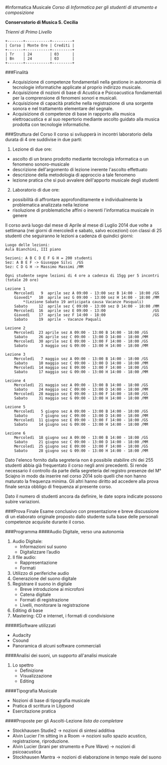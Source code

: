 #Informatica Musicale
*Corso di Informatica per gli studenti di strumento e composizione*

**Conservatorio di Musica S. Cecilia**

*Trienni di Primo Livello*

    +-------+-----------+---------+
    | Corso | Monte Ore | Crediti |
    +-------+-----------+---------+
    | Tr    | 24        | 03      |
    | Bn    | 24        | 03      |
    +-------+-----------+---------+

###Finalità
 - Acquisizione di competenze fondamentali nella gestione in autonomia di tecnologie informatiche applicate al proprio indirizzo musicale.
 - Acquisizione di nozioni di base di Acustica e Psicoacustica fondamentali per la comprensione di fenomeni sonori e musicali.
 - Acquisizione di capacità pratiche nella registrazione di una sorgente sonora e nel trattamento elementare del segnale.
 - Acquisizione di competenze di base in rapporto alla musica elettroacustica e al suo repertorio mediante ascolto guidato alla musica prodotta con tecnologie informatiche.
 
###Struttura del Corso
Il corso si svilupperà in incontri laboratorio della durata di 4 ore suddivise in due parti:

1. Lezione di due ore:
 - ascolto di un brano prodotto mediante tecnologia informatica o un fenomeno sonoro-musicale
 - descrizione dell'argomento di lezione inerente l'ascolto effettuato
 - descrizione della metodologia di approccio a tale fenomeno
 - lezione pratica che si può avvalere dell'apporto musicale degli studenti
	
2. Laboratorio di due ore:
 - possibilità di affrontare approfonditamente e individualmente la problematica analizzata nella lezione
 - risoluzione di problematiche affini o inerenti l'informatica musicale in genere

Il corso avrà luogo dal mese di Aprile al mese di Luglio 2014 due volte a settimana (nei giorni di mercoledì e sabato, salvo eccezioni) con classi di 25 studenti che seguiranno le lezioni a cadenza di quindici giorni: 

	Luogo delle lezioni:
	Aula Bianchini, III piano
	
	Sezioni: A B C D E F G H = 200 studenti
	Sez: A B E F -> Giuseppe Silvi  /GS
	Sez: C D G H -> Massimo Massimi /MM
	
	Ogni studente segne lezioni di 4 ore a cadenza di 15gg per 5 incontri (totale 20 ore)
	
	Lezione 1
		Mercoledì   9  aprile sez A 09:00 - 13:00 sez B 14:00 - 18:00 /GS
		Giovedì*   10  aprile sez G 09:00 - 13:00 sez H 14:00 - 18:00 /MM
			*(Lezione Sabato 19 anticipata causa Vacanze Pasquali)
		Sabato     12  aprile sez C 09:00 - 13:00 sez D 14:00 - 18:00 /MM
		Mercoledì  16  aprile sez E 09:00 - 13:00                     /GS
		Giovedì    17  aprile sez F 14:00 - 18:00                     /GS
		Sabato     19  aprile - Vacanze Paquali
	
	Lezione 2
		Mercoledì  23 aprile sez A 09:00 - 13:00 B 14:00 - 18:00 /GS
		Sabato     26 aprile sez C 09:00 - 13:00 D 14:00 - 18:00 /MM
		Mercoledì  30 aprile sez E 09:00 - 13:00 F 14:00 - 18:00 /GS
		Sabato      3 maggio sez G 09:00 - 13:00 H 14:00 - 18:00 /MM
	
	Lezione 3
		Mercoledì   7 maggio sez A 09:00 - 13:00 B 14:00 - 18:00 /GS
		Sabato     10 maggio sez C 09:00 - 13:00 D 14:00 - 18:00 /MM
		Mercoledì  14 maggio sez E 09:00 - 13:00 F 14:00 - 18:00 /GS
		Sabato     17 maggio sez G 09:00 - 13:00 H 14:00 - 18:00 /MM
	
	Lezione 4
		Mercoledì  21 maggio sez A 09:00 - 13:00 B 14:00 - 18:00 /GS
		Sabato     24 maggio sez C 09:00 - 13:00 D 14:00 - 18:00 /MM
		Mercoledì  28 maggio sez E 09:00 - 13:00 F 14:00 - 18:00 /GS
		Sabato     31 maggio sez G 09:00 - 13:00 H 14:00 - 18:00 /MM
		
	Lezione 5
		Mercoledì   5 giugno sez A 09:00 - 13:00 B 14:00 - 18:00 /GS
		Sabato      7 giugno sez C 09:00 - 13:00 D 14:00 - 18:00 /MM
		Mercoledì  11 giugno sez E 09:00 - 13:00 F 14:00 - 18:00 /GS
		Sabato     14 giugno sez G 09:00 - 13:00 H 14:00 - 18:00 /MM
		
	Lezione 6
		Mercoledì  18 giugno sez A 09:00 - 13:00 B 14:00 - 18:00 /GS
		Sabato     21 giugno sez C 09:00 - 13:00 D 14:00 - 18:00 /MM
		Mercoledì  25 giugno sez E 09:00 - 13:00 F 14:00 - 18:00 /GS
		Sabato     28 giugno sez G 09:00 - 13:00 H 14:00 - 18:00 /MM

Dato l'elenco fornito dalla segreteria non è possibile stabilire chi dei 255 studenti abbia già frequentato il corso negli anni precedenti. Si rende necessario il controllo da parte della segreteria del registro presenze del M° Sciajno in modo da inserire nel corso 2014 solo quelli che non hanno maturato la frequenza minima. Gli altri hanno diritto ad accedere alla prova finale senza obbligo di frequenza al presente corso.

Dato il numero di studenti ancora da definire, le date sopra indicate possono subire variazioni.

###Prova Finale
Esame conclusivo con presentazione e breve discussione di un elaborato originale proposto dallo studente sulla base delle personali competenze acquisite durante il corso.

###Programma
####Audio Digitale, verso una autonomia
1. Audio Digitale:
	- Informazioni sul suono
	- Digitalizzare l’audio
2. Il file audio:
	- Rappresentazione
	- Formati
3. Utilizzo di periferiche audio
4. Generazione del suono digitale
5. Registrare il suono in digitale
	- Breve introduzione ai microfoni
	- Catena digitale
	- Formati di registrazione
	- Livelli, monitorare la registrazione
6. Editing di base
7. Mastering: CD e internet, i formati di condivisione

#####Software utilizzati
 - Audacity
 - Csound
 - Panoramica di alcuni software commerciali

####Analisi dei suoni, un supporto all'analisi musicale
1. Lo spettro
	- Definizione
	- Visualizzazione
	- Editing
	
####Tipografia Musicale
 - Nozioni di base di tipografia musicale	
 - Pratica di scrittura in Lilypond
 - Esercitazione pratica
 
####Proposte per gli Ascolti-Lezione
*lista da completare*

  - Stockhausen Studie2 -> nozioni di sintesi additiva
  - Alvin Lucier I'm sitting in a Room -> nozioni sullo spazio acustico, registrazione, riproduzione.
  - Alvin Lucier (brani per strumento e Pure Wave) -> nozioni di psicoacustica
  - Stockhausen Mantra -> nozioni di elaborazione in tempo reale del suono 